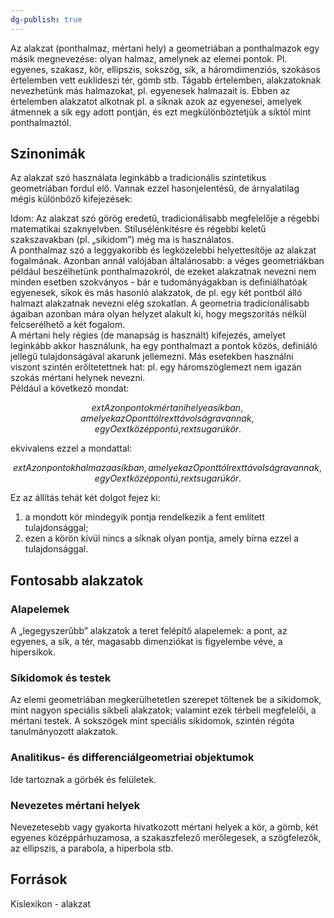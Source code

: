 ```yaml
---
dg-publish: true
---
```

Az alakzat (ponthalmaz, mértani hely) a geometriában a ponthalmazok egy másik megnevezése: olyan halmaz, amelynek az elemei pontok. Pl. egyenes, szakasz, kör, ellipszis, sokszög, sík, a háromdimenziós, szokásos értelemben vett euklideszi tér, gömb stb. Tágabb értelemben, alakzatoknak nevezhetünk más halmazokat, pl. egyenesek halmazait is. Ebben az értelemben alakzatot alkotnak pl. a síknak azok az egyenesei, amelyek átmennek a sík egy adott pontján, és ezt megkülönböztetjük a síktól mint ponthalmaztól.



## Szinonimák

Az alakzat szó használata leginkább a tradicionális szintetikus geometriában fordul elő. Vannak ezzel hasonjelentésű, de árnyalatilag mégis különböző kifejezések:

Idom: Az alakzat szó görög eredetű, tradicionálisabb megfelelője a régebbi matematikai szaknyelvben. Stílusélénkítésre és régebbi keletű szakszavakban (pl. „síkidom”) még ma is használatos.  
A ponthalmaz szó a leggyakoribb és legközelebbi helyettesítője az alakzat fogalmának. Azonban annál valójában általánosabb: a véges geometriákban például beszélhetünk ponthalmazokról, de ezeket alakzatnak nevezni nem minden esetben szokványos - bár e tudományágakban is definiálhatóak egyenesek, síkok és más hasonló alakzatok, de pl. egy két pontból álló halmazt alakzatnak nevezni elég szokatlan. A geometria tradicionálisabb ágaiban azonban mára olyan helyzet alakult ki, hogy megszorítás nélkül felcserélhető a két fogalom.  
A mértani hely régies (de manapság is használt) kifejezés, amelyet leginkább akkor használunk, ha egy ponthalmazt a pontok közös, definiáló jellegű tulajdonságával akarunk jellemezni. Más esetekben használni viszont szintén erőltetettnek hat: pl. egy háromszöglemezt nem igazán szokás mértani helynek nevezni.  
Például a következő mondat:

$$
	ext{Azon pontok mértani helye a síkban, amelyek az O ponttól } r 	ext{ távolságra vannak, egy } O 	ext{ középpontú, } r 	ext{ sugarú kör.}
$$

ekvivalens ezzel a mondattal:

$$
	ext{Azon pontok halmaza a síkban, amelyek az O ponttól } r 	ext{ távolságra vannak, egy } O 	ext{ középpontú, } r 	ext{ sugarú kör.}
$$

Ez az állítás tehát két dolgot fejez ki:

1. a mondott kör mindegyik pontja rendelkezik a fent említett tulajdonsággal;
2. ezen a körön kívül nincs a síknak olyan pontja, amely bírna ezzel a tulajdonsággal.



## Fontosabb alakzatok




### Alapelemek

A „legegyszerűbb” alakzatok a teret felépítő alapelemek: a pont, az egyenes, a sík, a tér, magasabb dimenziókat is figyelembe véve, a hipersíkok.



### Síkidomok és testek

Az elemi geometriában megkerülhetetlen szerepet töltenek be a síkidomok, mint nagyon speciális síkbeli alakzatok; valamint ezek térbeli megfelelői, a mértani testek. A sokszögek mint speciális síkidomok, szintén régóta tanulmányozott alakzatok.



### Analitikus- és differenciálgeometriai objektumok

Ide tartoznak a görbék és felületek.



### Nevezetes mértani helyek

Nevezetesebb vagy gyakorta hivatkozott mértani helyek a kör, a gömb, két egyenes középpárhuzamosa, a szakaszfelező merőlegesek, a szögfelezők, az ellipszis, a parabola, a hiperbola stb.



## Források

Kislexikon - alakzat
